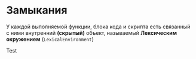 # Замыкания
У каждой выполняемой функции, блока кода и скрипта есть связанный с ними внутренний **(скрытый)** объект, называемый **Лексическим окружением** (``` LexicalEnvironment ```)

<div class="test-class-123">
    Test
</div>
